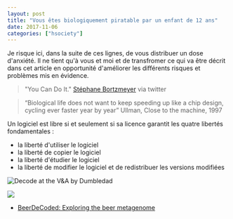 ```yaml
---
layout: post
title: "Vous êtes biologiquement piratable par un enfant de 12 ans"
date: 2017-11-06
categories: ["hsociety"]
---
```


Je risque ici, dans la suite de ces lignes, de vous distribuer un dose d'anxiété. Il ne tient qu'à vous et moi et de transfromer ce qui va être décrit dans cet article en opportunité d'améliorer les différents risques et problèmes mis en évidence. 

> "You Can Do It." [Stéphane Bortzmeyer](http://www.bortzmeyer.org/) via twitter

> “Biological life does not want to keep speeding up like a chip design, cycling ever faster year by year” Ullman, Close to the machine, 1997

Un logiciel est libre si et seulement si sa licence garantit les quatre libertés fondamentales :
+ la liberté d'utiliser le logiciel
+ la liberté de copier le logiciel
+ la liberté d'étudier le logiciel
+ la liberté de modifier le logiciel et de redistribuer les versions modifiées

![](https://farm5.static.flickr.com/4069/4322234376_0595e8c744_c.jpg "Decode at the V&A by Dumbledad")

![](https://blog.f1000.com/wp-content/uploads/2017/11/Beerdecoded-480x253.png)
+ [BeerDeCoded: Exploring the beer metagenome](https://blog.f1000.com/2017/11/03/beerdecoded-exploring-the-beer-metagenome/)

